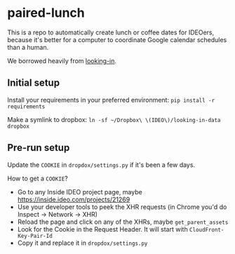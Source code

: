 # paired-lunch

This is a repo to automatically create lunch or coffee dates for IDEOers,
because it's better for a computer to coordinate Google calendar schedules
than a human.

We borrowed heavily from [looking-in](https://github.com/ideo/paired-lunch/).

## Initial setup

Install your requirements in your preferred environment: `pip install -r requirements`

Make a symlink to dropbox: `ln -sf ~/Dropbox\ \(IDEO\)/looking-in-data dropbox`

## Pre-run setup

Update the `COOKIE` in `dropdox/settings.py` if it's been a few days.

How to get a `COOKIE`?
* Go to any Inside IDEO project page, maybe https://inside.ideo.com/projects/21269
* Use your developer tools to peek the XHR requests (in Chrome you'd do Inspect -> Network -> XHR)
* Reload the page and click on any of the XHRs, maybe `get_parent_assets`
* Look for the Cookie in the Request Header. It will start with `CloudFront-Key-Pair-Id`
* Copy it and replace it in `dropdox/settings.py`